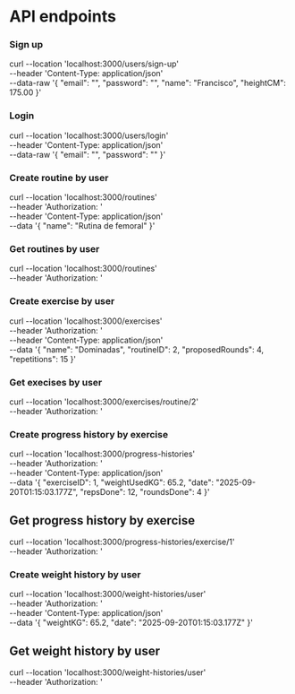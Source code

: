 # API endpoints

### Sign up

curl --location 'localhost:3000/users/sign-up' \
--header 'Content-Type: application/json' \
--data-raw '{
    "email": "",
    "password": "",
    "name": "Francisco",
    "heightCM": 175.00
}'

### Login 

curl --location 'localhost:3000/users/login' \
--header 'Content-Type: application/json' \
--data-raw '{
    "email": "",
    "password": ""
}'

### Create routine by user

curl --location 'localhost:3000/routines' \
--header 'Authorization: ' \
--header 'Content-Type: application/json' \
--data '{
    "name": "Rutina de femoral"
}'

### Get routines by user

curl --location 'localhost:3000/routines' \
--header 'Authorization: '

### Create exercise by user

curl --location 'localhost:3000/exercises' \
--header 'Authorization: ' \
--header 'Content-Type: application/json' \
--data '{
    "name": "Dominadas",
    "routineID": 2,
    "proposedRounds": 4,
    "repetitions": 15 
}'

### Get execises by user

curl --location 'localhost:3000/exercises/routine/2' \
--header 'Authorization: '

### Create progress history by exercise

curl --location 'localhost:3000/progress-histories' \
--header 'Authorization: ' \
--header 'Content-Type: application/json' \
--data '{
    "exerciseID": 1,
    "weightUsedKG": 65.2,
    "date": "2025-09-20T01:15:03.177Z",
    "repsDone": 12,
    "roundsDone": 4
}'

## Get progress history by exercise

curl --location 'localhost:3000/progress-histories/exercise/1' \
--header 'Authorization: '

### Create weight history by user

curl --location 'localhost:3000/weight-histories/user' \
--header 'Authorization: ' \
--header 'Content-Type: application/json' \
--data '{
    "weightKG": 65.2,
    "date": "2025-09-20T01:15:03.177Z"
}'

## Get weight history by user

curl --location 'localhost:3000/weight-histories/user' \
--header 'Authorization: '
